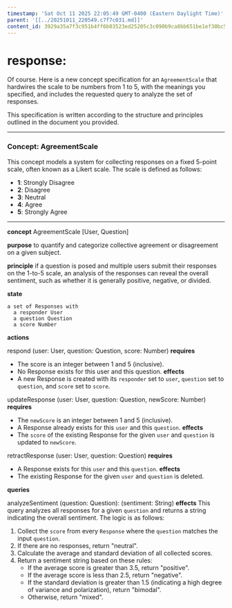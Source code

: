 ```yaml
---
timestamp: 'Sat Oct 11 2025 22:05:49 GMT-0400 (Eastern Daylight Time)'
parent: '[[../20251011_220549.c7f7c031.md]]'
content_id: 3929a35a7f3c951b4ff6b03523ed25205c3c090b9ca8bb651be1ef30bc56fef6
---
```


# response:

Of course. Here is a new concept specification for an `AgreementScale` that hardwires the scale to be numbers from 1 to 5, with the meanings you specified, and includes the requested query to analyze the set of responses.

This specification is written according to the structure and principles outlined in the document you provided.

***

### Concept: AgreementScale

This concept models a system for collecting responses on a fixed 5-point scale, often known as a Likert scale. The scale is defined as follows:

* **1**: Strongly Disagree
* **2**: Disagree
* **3**: Neutral
* **4**: Agree
* **5**: Strongly Agree

***

**concept** AgreementScale \[User, Question]

**purpose** to quantify and categorize collective agreement or disagreement on a given subject.

**principle** if a question is posed and multiple users submit their responses on the 1-to-5 scale, an analysis of the responses can reveal the overall sentiment, such as whether it is generally positive, negative, or divided.

**state**

```
a set of Responses with
  a responder User
  a question Question
  a score Number
```

**actions**

respond (user: User, question: Question, score: Number)
**requires**

* The score is an integer between 1 and 5 (inclusive).
* No Response exists for this user and this question.
  **effects**
* A new Response is created with its `responder` set to `user`, `question` set to `question`, and `score` set to `score`.

updateResponse (user: User, question: Question, newScore: Number)
**requires**

* The `newScore` is an integer between 1 and 5 (inclusive).
* A Response already exists for this `user` and this `question`.
  **effects**
* The `score` of the existing Response for the given `user` and `question` is updated to `newScore`.

retractResponse (user: User, question: Question)
**requires**

* A Response exists for this `user` and this `question`.
  **effects**
* The existing Response for the given `user` and `question` is deleted.

**queries**

analyzeSentiment (question: Question): (sentiment: String)
**effects**
This query analyzes all responses for a given `question` and returns a string indicating the overall sentiment. The logic is as follows:

1. Collect the `score` from every `Response` where the `question` matches the input `question`.
2. If there are no responses, return "neutral".
3. Calculate the average and standard deviation of all collected scores.
4. Return a sentiment string based on these rules:
   * If the average score is greater than 3.5, return "positive".
   * If the average score is less than 2.5, return "negative".
   * If the standard deviation is greater than 1.5 (indicating a high degree of variance and polarization), return "bimodal".
   * Otherwise, return "mixed".
